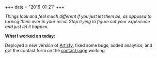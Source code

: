 +++
date = "2016-01-21"
+++

*Things look and feel much different if you just let them be, as opposed to turning them over in your mind. Stop trying to figure out your experience and just let it happen.*

**What I worked on today:**

Deployed a new version of [Artisfy](https://artisfy.com/), fixed some bugs, added analytics, and got the contact form on the [contact page](https://artisfy.com/contact) working.